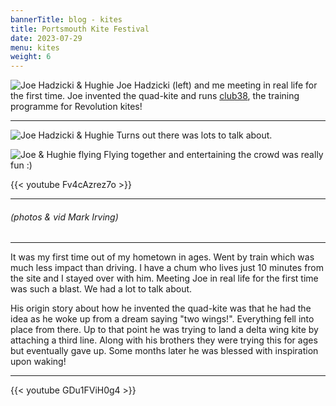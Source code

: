 ```yaml
---
bannerTitle: blog - kites
title: Portsmouth Kite Festival
date: 2023-07-29
menu: kites
weight: 6
---
```


![Joe Hadzicki &
Hughie](/images/kites/JoeHadzicki-H-PortsmouthKiteFestival.jpg) Joe Hadzicki
(left) and me meeting in real life for the first time. Joe invented the
quad-kite and runs [club38](/kites/club38), the training programme for Revolution kites!

<hr />

![Joe Hadzicki & Hughie](/images/kites/JoeHadzicki-H-PortsmouthKiteFestival-2.jpg)
Turns out there was lots to talk about.  

![Joe & Hughie flying](/images/kites/Hughie-JoeHadzicki-PortsmouthKiteFestival2023.jpg)
Flying together and entertaining the crowd was really fun :)

{{< youtube Fv4cAzrez7o >}}

<hr />

###### (photos & vid Mark Irving)

<hr />

It was my first time out of my hometown in ages. Went by train which was much
less impact than driving. I have a chum who lives just 10 minutes from the site
and I stayed over with him. Meeting Joe in real life for the first time was
such a blast. We had a lot to talk about.  

His origin story about how he invented the quad-kite was that he had the idea
as he woke up from a dream saying "two wings!". Everything fell into place from
there. Up to that point he was trying to land a delta wing kite by attaching a
third line. Along with his brothers they were trying this for ages but
eventually gave up. Some months later he was blessed with inspiration upon
waking!

<hr />

{{< youtube GDu1FViH0g4 >}}
